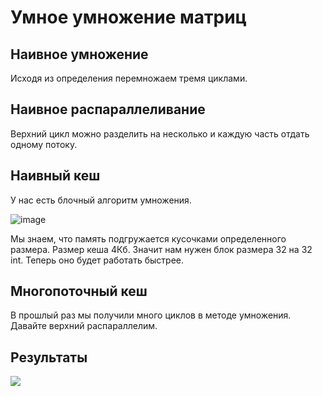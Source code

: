 # Умное умножение матриц

## Наивное умножение

Исходя из определения перемножаем тремя циклами.

## Наивное распараллеливание

Верхний цикл можно разделить на несколько и каждую часть отдать одному потоку.

## Наивный кеш

У нас есть блочный алгоритм умножения.

![image](https://user-images.githubusercontent.com/25401699/195860884-d1cf2205-9185-4e06-9073-15b9ac46284a.png)

Мы знаем, что память подгружается кусочками определенного размера. Размер кеша 4Кб.
Значит нам нужен блок размера 32 на 32 int. Теперь оно будет работать быстрее.

## Многопоточный кеш

В прошлый раз мы получили много циклов в методе умножения.
Давайте верхний распараллелим.

## Результаты

![](https://github.com/timattt/Project-PP/blob/master/Problems3/Acronis1_Matrix/result.png)
